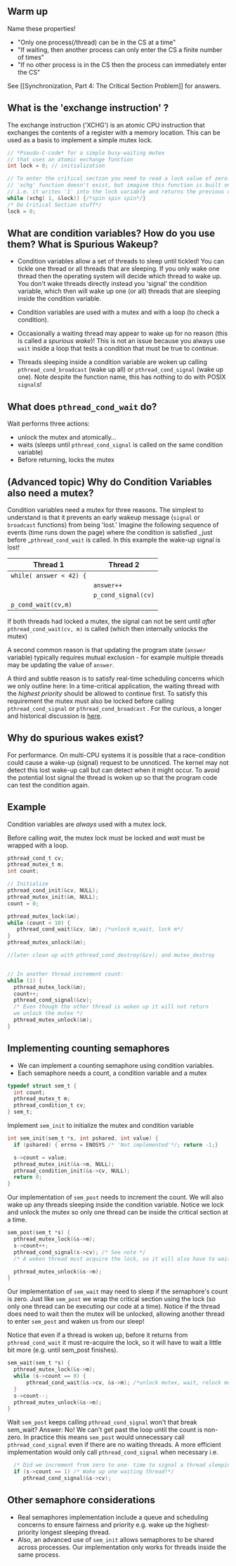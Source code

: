 ## Warm up
Name these properties!
* "Only one process(/thread) can be in the CS at a time"
* "If waiting, then another process can only enter the CS a finite number of times" 
* "If no other process is in the CS then the process can immediately enter the CS"

See [[Synchronization, Part 4: The Critical Section Problem]] for answers.

## What is the 'exchange instruction' ?
The exchange instruction ('XCHG') is an atomic CPU instruction that exchanges the contents of a register with a memory location. This can be used as a basis to implement a simple mutex lock.
```C
// *Pseudo-C-code* for a simple busy-waiting mutex 
// that uses an atomic exchange function
int lock = 0; // initialization

// To enter the critical section you need to read a lock value of zero. 
// 'xchg' function doesn't exist, but imagine this function is built on the atomic XCHG CPU function
// i.e. it writes '1' into the lock variable and returns the previous contents of the memory
while (xchg( 1, &lock)) {/*spin spin spin*/}
/* Do Critical Section stuff*/
lock = 0;
```

## What are condition variables? How do you use them? What is Spurious Wakeup?

* Condition variables allow a set of threads to sleep until tickled! You can tickle one thread or all threads that are sleeping. If you only wake one thread then the operating system will decide which thread to wake up. You don't wake threads directly instead you 'signal' the condition variable, which then will wake up one (or all) threads that are sleeping inside the condition variable.

* Condition variables are used with a mutex and with a loop (to check a condition).

* Occasionally a waiting thread may appear to wake up for no reason (this is called a _spurious wake_)! This is not an issue because you always use `wait` inside a loop that tests a condition that must be true to continue.

* Threads sleeping inside a condition variable are woken up calling `pthread_cond_broadcast` (wake up all) or `pthread_cond_signal` (wake up one). Note despite the function name, this has nothing to do with POSIX `signal`s!

## What does `pthread_cond_wait` do?
Wait performs three actions:
* unlock the mutex and atomically...
* waits (sleeps until `pthread_cond_signal` is called on the same condition variable)
* Before returning, locks the mutex

## (Advanced topic) Why do Condition Variables also need a mutex?
Condition variables need a mutex for three reasons. The simplest to understand is that it prevents an early wakeup message (`signal` or `broadcast` functions) from being 'lost.' Imagine the following sequence of events (time runs down the page) where the condition is satisfied _just before _`pthread_cond_wait` is called. In this example the wake-up signal is lost!

Thread 1                 | Thread 2
-------------------------|---------
`while( answer < 42) {` |
                         | `answer++`
                         | `p_cond_signal(cv)`
`p_cond_wait(cv,m) `     |

If both threads had locked a mutex, the signal can not be sent until _after_ `pthread_cond_wait(cv, m)` is called (which then internally unlocks the mutex)

A second common reason is that updating the program state (`answer` variable) typically requires mutual exclusion - for example multiple threads may be updating the value of `answer`.

A third and subtle reason is to satisfy real-time scheduling concerns which we only outline here: In a time-critical application, the waiting thread with the _highest priority_ should be allowed to continue first. To satisfy this requirement the mutex must also be locked before calling `pthread_cond_signal` or `pthread_cond_broadcast` . For the curious, a longer and historical discussion is [here](https://groups.google.com/forum/?hl=ky#!msg/comp.programming.threads/wEUgPq541v8/ZByyyS8acqMJ).

## Why do spurious wakes exist?
For performance. On multi-CPU systems it is possible that a race-condition could cause a wake-up (signal) request to be unnoticed. The kernel may not detect this lost wake-up call but can detect when it might occur. To avoid the potential lost signal the thread is woken up so that the program code can test the condition again.

## Example
Condition variables are _always_ used with a mutex lock.

Before calling _wait_, the mutex lock must be locked and _wait_ must be wrapped with a loop.
```C
pthread_cond_t cv;
pthread_mutex_t m;
int count;

// Initialize
pthread_cond_init(&cv, NULL);
pthread_mutex_init(&m, NULL);
count = 0;

pthread_mutex_lock(&m);
while (count < 10) {
   pthread_cond_wait(&cv, &m); /*unlock m,wait, lock m*/
}
pthread_mutex_unlock(&m);

//later clean up with pthread_cond_destroy(&cv); and mutex_destroy 


// In another thread increment count:
while (1) {
  pthread_mutex_lock(&m);
  count++;
  pthread_cond_signal(&cv);
  /* Even though the other thread is woken up it will not return
  we unlock the mutex */
  pthread_mutex_unlock(&m);
}
```
## Implementing counting semaphores
* We can implement a counting semaphore using condition variables.
* Each semaphore needs a count, a condition variable and a mutex
```C
typedef struct sem_t {
  int count; 
  pthread_mutex_t m;
  pthread_condition_t cv;
} sem_t;
```

Implement `sem_init` to initialize the mutex and condition variable
```C
int sem_init(sem_t *s, int pshared, int value) {
  if (pshared) { errno = ENOSYS /* 'Not implemented'*/; return -1;}

  s->count = value;
  pthread_mutex_init(&s->m, NULL);
  pthread_condition_init(&s->cv, NULL);
  return 0;
}
```

Our implementation of `sem_post` needs to increment the count.
We will also wake up any threads sleeping inside the condition variable.
Notice we lock and unlock the mutex so only one thread can be inside the critical section at a time.
```C
sem_post(sem_t *s) {
  pthread_mutex_lock(&s->m);
  s->count++;
  pthread_cond_signal(s->cv); /* See note */
  /* A woken thread must acquire the lock, so it will also have to wait until we call unlock*/

  pthread_mutex_unlock(&s->m);
}
```
Our implementation of `sem_wait` may need to sleep if the semaphore's count is zero.
Just like `sem_post` we wrap the critical section using the lock (so only one thread can be executing our code at a time). Notice if the thread does need to wait then the mutex will be unlocked, allowing another thread to enter `sem_post` and waken us from our sleep!

Notice that even if a thread is woken up, before it returns from  `pthread_cond_wait` it must re-acquire the lock, so it will have to wait a little bit more (e.g. until sem_post finishes). 
```C
sem_wait(sem_t *s) {
  pthread_mutex_lock(&s->m);
  while (s->count == 0) {
      pthread_cond_wait(&s->cv, &s->m); /*unlock mutex, wait, relock mutex*/
  }
  s->count--;
  pthread_mutex_unlock(&s->m);
}
```
Wait `sem_post` keeps calling `pthread_cond_signal` won't that break sem_wait? 
Answer: No! We can't get past the loop until the count is non-zero. In practice this means `sem_post` would unnecessary call `pthread_cond_signal` even if there are no waiting threads. A more efficient implementation would only call `pthread_cond_signal` when necessary i.e.
```C
  /* Did we increment from zero to one- time to signal a thread sleeping inside sem_post */
  if (s->count == 1) /* Wake up one waiting thread!*/
     pthread_cond_signal(&s->cv);
``` 

## Other semaphore considerations
* Real semaphores implementation include a queue and scheduling concerns to ensure fairness and priority e.g. wake up the highest-priority longest sleeping thread.
* Also, an advanced use of `sem_init` allows semaphores to be shared across processes. Our implementation only works for threads inside the same process.

